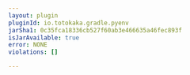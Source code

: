 ```yaml
---
layout: plugin
pluginId: io.totokaka.gradle.pyenv
jarSha1: 0c35fca18336cb527f60ab3e466635a46fec893f
isJarAvailable: true
error: NONE
violations: []

---
```

